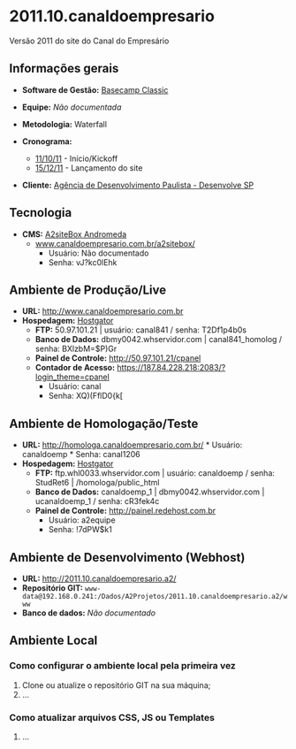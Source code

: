# 2011.10.canaldoempresario
Versão 2011 do site do Canal do Empresário

## Informações gerais

* **Software de Gestão:** [Basecamp Classic](https://a2comunicacao.basecamphq.com/projects/8150257-2011-10-canaldoempresario/log)
* **Equipe:** _Não documentada_
* **Metodologia:** Waterfall
* **Cronograma:**
	* [11/10/11](https://a2comunicacao.basecamphq.com/milestones/25151585/comments) - Início/Kickoff
	* [15/12/11](https://a2comunicacao.basecamphq.com/milestones/25151596/comments) - Lançamento do site

* **Cliente:** [Agência de Desenvolvimento Paulista - Desenvolve SP](http://www.desenvolvesp.com.br/)

## Tecnologia

* **CMS:** [A2siteBox Andromeda](/projeto-web/setup/a2sitebox.md)
	* www.canaldoempresario.com.br/a2sitebox/
		* Usuário: Não documentado
		* Senha: vJ?kc0lEhk

## Ambiente de Produção/Live
* **URL:** http://www.canaldoempresario.com.br
* **Hospedagem:** [Hostgator](/sandbox/hospedagem.md#hostgator)
	* **<a name="ftp">FTP</a>:** 50.97.101.21 | usuário: canal841 / senha: T2Df1p4b0s 
	* **Banco de Dados:** dbmy0042.whservidor.com | canal841_homolog / senha: BXlzbM=$P)Gr
	* **Painel de Controle:** http://50.97.101.21/cpanel
	* **Contador de Acesso:** https://187.84.228.218:2083/?login_theme=cpanel
		* Usuário: canal
		* Senha: XQ)(FflD0{k[

## Ambiente de Homologação/Teste

* **URL:** http://homologa.canaldoempresario.com.br/
		* Usuário: canaldoemp
		* Senha: canal1206
* **Hospedagem:** [Hostgator](/sandbox/hospedagem.md#hostgator)
	* **<a name="ftp">FTP</a>:** ftp.whl0033.whservidor.com | usuário: canaldoemp / senha: StudRet6 |  /homologa/public_html
	* **Banco de Dados:** canaldoemp_1 | dbmy0042.whservidor.com | ucanaldoemp_1 / senha: cR3fek4c
	* **Painel de Controle:** http://painel.redehost.com.br
		* Usuário: a2equipe
		* Senha: !7dPW$k1
		
## Ambiente de Desenvolvimento (Webhost)
* **URL:** http://2011.10.canaldoempresario.a2/
* **Repositório GIT:** `www-data@192.168.0.241:/Dados/A2Projetos/2011.10.canaldoempresario.a2/www`
* **Banco de dados:** _Não documentado_

## Ambiente Local

### Como configurar o ambiente local pela primeira vez

1. Clone ou atualize o repositório GIT na sua máquina;
2. ...

### Como atualizar arquivos CSS, JS ou Templates

1. ...
